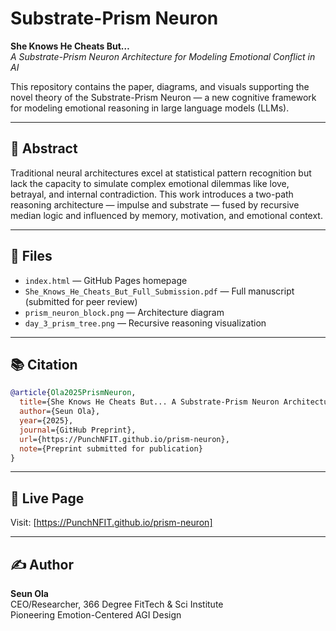 # Substrate-Prism Neuron

**She Knows He Cheats But…**  
*A Substrate-Prism Neuron Architecture for Modeling Emotional Conflict in AI*

This repository contains the paper, diagrams, and visuals supporting the novel theory of the Substrate-Prism Neuron — a new cognitive framework for modeling emotional reasoning in large language models (LLMs).

---

## 🧠 Abstract

Traditional neural architectures excel at statistical pattern recognition but lack the capacity to simulate complex emotional dilemmas like love, betrayal, and internal contradiction. This work introduces a two-path reasoning architecture — impulse and substrate — fused by recursive median logic and influenced by memory, motivation, and emotional context.

---

## 📄 Files

- `index.html` — GitHub Pages homepage
- `She_Knows_He_Cheats_But_Full_Submission.pdf` — Full manuscript (submitted for peer review)
- `prism_neuron_block.png` — Architecture diagram
- `day_3_prism_tree.png` — Recursive reasoning visualization

---

## 📚 Citation

```bibtex
@article{Ola2025PrismNeuron,
  title={She Knows He Cheats But... A Substrate-Prism Neuron Architecture for Modeling Emotional Conflict in AI},
  author={Seun Ola},
  year={2025},
  journal={GitHub Preprint},
  url={https://PunchNFIT.github.io/prism-neuron},
  note={Preprint submitted for publication}
}
```

---

## 🔗 Live Page

Visit: [https://PunchNFIT.github.io/prism-neuron]

---

## ✍️ Author

**Seun Ola**  
CEO/Researcher, 366 Degree FitTech & Sci Institute  
Pioneering Emotion-Centered AGI Design
